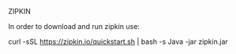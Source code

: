 ZIPKIN

In order to download and run zipkin use:

curl -sSL https://zipkin.io/quickstart.sh | bash -s
Java -jar zipkin.jar